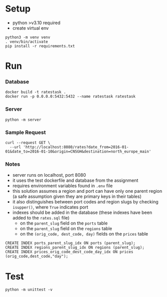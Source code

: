 # Setup
* python >v3.10 required
* create virtual env
```commandline
python3 -m venv venv
. venv/bin/activate
pip install -r requirements.txt
```

# Run
### Database
```commandline
docker build -t ratestask .
docker run -p 0.0.0.0:5432:5432 --name ratestask ratestask
```

### Server
```commandline
python -m server
```



### Sample Request
```commandline
curl --request GET \
  --url 'http://localhost:8080/rates?date_from=2016-01-01&date_to=2016-01-10&origin=CNSGH&destination=north_europe_main'
```

### Notes
* server runs on localhost, port 8080
* it uses the test dockerfile and database from the assignment
* requires environment variables found in `.env` file
* this solution assumes a region and port can have only one parent region
  (a safe assumption given they are primary keys in their tables)
* it also distinguishes between port codes and region slugs by checking `isupper()`, where `True` indicates port
* indexes should be added in the database (these indexes have been added to the `rates.sql` file)
  * on the `parent_slug` field on the `ports` table
  * on the `parent_slug` field on the `regions` table
  * on the `(orig_code, dest_code, day)` fields on the `prices` table
```
CREATE INDEX ports_parent_slug_idx ON ports (parent_slug);
CREATE INDEX regions_parent_slug_idx ON regions (parent_slug);
CREATE INDEX prices_orig_code_dest_code_day_idx ON prices (orig_code,dest_code,"day");
```

# Test
```commandline
python -m unittest -v
```